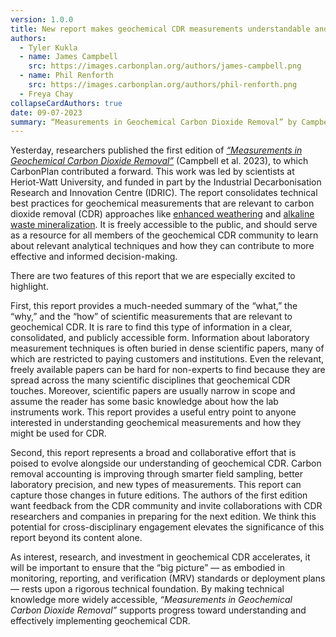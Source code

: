```yaml
---
version: 1.0.0
title: New report makes geochemical CDR measurements understandable and accessible
authors:
  - Tyler Kukla
  - name: James Campbell
    src: https://images.carbonplan.org/authors/james-campbell.png
  - name: Phil Renforth
    src: https://images.carbonplan.org/authors/phil-renforth.png
  - Freya Chay
collapseCardAuthors: true
date: 09-07-2023
summary: “Measurements in Geochemical Carbon Dioxide Removal” by Campbell et al. presents a timely synthesis of measurement techniques to support CDR decision-making with a strong technical foundation.
---
```


Yesterday, researchers published the first edition of [_“Measurements in Geochemical Carbon Dioxide Removal”_](https://doi.org/10.17861/2GE7-RE08) (Campbell et al. 2023), to which CarbonPlan contributed a forward. This work was led by scientists at Heriot-Watt University, and funded in part by the Industrial Decarbonisation Research and Innovation Centre (IDRIC). The report consolidates technical best practices for geochemical measurements that are relevant to carbon dioxide removal (CDR) approaches like [enhanced weathering](https://carbonplan.org/research/cdr-verification/enhanced-weathering) and [alkaline waste mineralization](https://carbonplan.org/research/cdr-verification/alkaline-waste-mineralization). It is freely accessible to the public, and should serve as a resource for all members of the geochemical CDR community to learn about relevant analytical techniques and how they can contribute to more effective and informed decision-making.

There are two features of this report that we are especially excited to highlight.

First, this report provides a much-needed summary of the “what,” the “why,” and the “how” of scientific measurements that are relevant to geochemical CDR. It is rare to find this type of information in a clear, consolidated, and publicly accessible form. Information about laboratory measurement techniques is often buried in dense scientific papers, many of which are restricted to paying customers and institutions. Even the relevant, freely available papers can be hard for non-experts to find because they are spread across the many scientific disciplines that geochemical CDR touches. Moreover, scientific papers are usually narrow in scope and assume the reader has some basic knowledge about how the lab instruments work. This report provides a useful entry point to anyone interested in understanding geochemical measurements and how they might be used for CDR.

Second, this report represents a broad and collaborative effort that is poised to evolve alongside our understanding of geochemical CDR. Carbon removal accounting is improving through smarter field sampling, better laboratory precision, and new types of measurements. This report can capture those changes in future editions. The authors of the first edition want feedback from the CDR community and invite collaborations with CDR researchers and companies in preparing for the next edition. We think this potential for cross-disciplinary engagement elevates the significance of this report beyond its content alone.

As interest, research, and investment in geochemical CDR accelerates, it will be important to ensure that the “big picture” — as embodied in monitoring, reporting, and verification (MRV) standards or deployment plans — rests upon a rigorous technical foundation. By making technical knowledge more widely accessible, _“Measurements in Geochemical Carbon Dioxide Removal”_ supports progress toward understanding and effectively implementing geochemical CDR.
